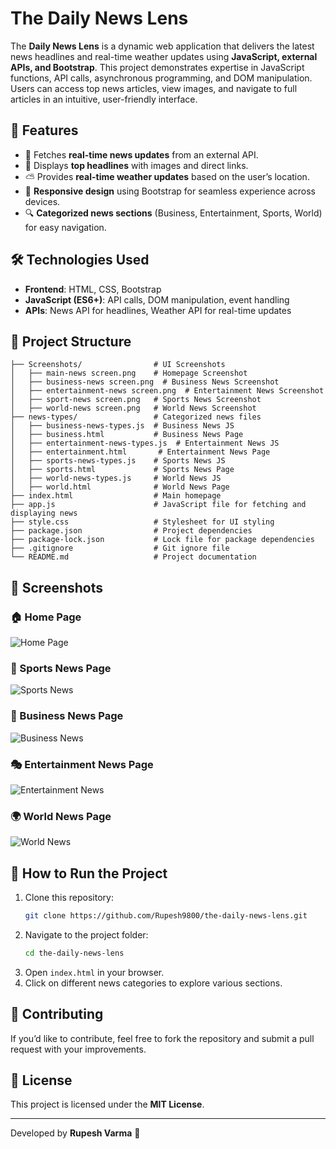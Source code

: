 # The Daily News Lens

The **Daily News Lens** is a dynamic web application that delivers the latest news headlines and real-time weather updates using **JavaScript, external APIs, and Bootstrap**. This project demonstrates expertise in JavaScript functions, API calls, asynchronous programming, and DOM manipulation. Users can access top news articles, view images, and navigate to full articles in an intuitive, user-friendly interface.

## 🌟 Features
- 📢 Fetches **real-time news updates** from an external API.
- 📰 Displays **top headlines** with images and direct links.
- ⛅ Provides **real-time weather updates** based on the user’s location.
- 🎨 **Responsive design** using Bootstrap for seamless experience across devices.
- 🔍 **Categorized news sections** (Business, Entertainment, Sports, World) for easy navigation.

## 🛠️ Technologies Used
- **Frontend**: HTML, CSS, Bootstrap
- **JavaScript (ES6+)**: API calls, DOM manipulation, event handling
- **APIs**: News API for headlines, Weather API for real-time updates

## 📂 Project Structure
```
├── Screenshots/                # UI Screenshots
│   ├── main-news screen.png    # Homepage Screenshot
│   ├── business-news screen.png  # Business News Screenshot
│   ├── entertainment-news screen.png  # Entertainment News Screenshot
│   ├── sport-news screen.png   # Sports News Screenshot
│   ├── world-news screen.png   # World News Screenshot
├── news-types/                 # Categorized news files
│   ├── business-news-types.js  # Business News JS
│   ├── business.html           # Business News Page
│   ├── entertainment-news-types.js  # Entertainment News JS
│   ├── entertainment.html       # Entertainment News Page
│   ├── sports-news-types.js    # Sports News JS
│   ├── sports.html             # Sports News Page
│   ├── world-news-types.js     # World News JS
│   ├── world.html              # World News Page
├── index.html                  # Main homepage
├── app.js                      # JavaScript file for fetching and displaying news
├── style.css                   # Stylesheet for UI styling
├── package.json                # Project dependencies
├── package-lock.json           # Lock file for package dependencies
├── .gitignore                  # Git ignore file
└── README.md                   # Project documentation
```

## 📸 Screenshots
### 🏠 Home Page
![Home Page](Screenshots/main-news%20screen.png)

### 🏀 Sports News Page
![Sports News](Screenshots/sport-news%20screen.png)

### 💼 Business News Page
![Business News](Screenshots/business-news%20screen.png)

### 🎭 Entertainment News Page
![Entertainment News](Screenshots/entertainment-news%20screen.png)

### 🌍 World News Page
![World News](Screenshots/world-news%20screen.png)

## 🚀 How to Run the Project
1. Clone this repository:
   ```sh
   git clone https://github.com/Rupesh9800/the-daily-news-lens.git
   ```
2. Navigate to the project folder:
   ```sh
   cd the-daily-news-lens
   ```
3. Open `index.html` in your browser.
4. Click on different news categories to explore various sections.

## 🤝 Contributing
If you’d like to contribute, feel free to fork the repository and submit a pull request with your improvements.

## 📜 License
This project is licensed under the **MIT License**.

---
Developed by **Rupesh Varma** 🚀

